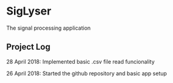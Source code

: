 # SigLyser
The signal processing application


## Project Log

28 April 2018:
Implemented basic .csv file read funcionality

26 April 2018:
Started the github repository and basic app setup